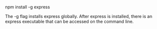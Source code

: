 npm install -g express

The -g flag installs express globally.  After express is installed, there is an express executable that can be accessed on the command line.


